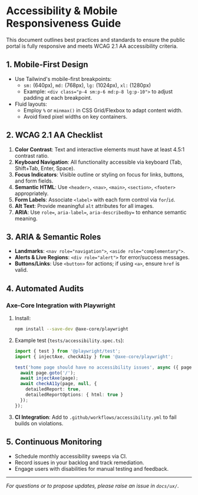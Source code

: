 # Accessibility & Mobile Responsiveness Guide

This document outlines best practices and standards to ensure the public portal is fully responsive and meets WCAG 2.1 AA accessibility criteria.

## 1. Mobile-First Design

- Use Tailwind's mobile-first breakpoints:
  - `sm:` (640px), `md:` (768px), `lg:` (1024px), `xl:` (1280px)
  - Example: `<div class="p-4 sm:p-6 md:p-8 lg:p-10">` to adjust padding at each breakpoint.
- Fluid layouts:
  - Employ `%` or `minmax()` in CSS Grid/Flexbox to adapt content width.
  - Avoid fixed pixel widths on key containers.

## 2. WCAG 2.1 AA Checklist

1. **Color Contrast**: Text and interactive elements must have at least 4.5:1 contrast ratio.
2. **Keyboard Navigation**: All functionality accessible via keyboard (Tab, Shift+Tab, Enter, Space).
3. **Focus Indicators**: Visible outline or styling on focus for links, buttons, and form fields.
4. **Semantic HTML**: Use `<header>`, `<nav>`, `<main>`, `<section>`, `<footer>` appropriately.
5. **Form Labels**: Associate `<label>` with each form control via `for`/`id`.
6. **Alt Text**: Provide meaningful `alt` attributes for all images.
7. **ARIA**: Use `role=`, `aria-label=`, `aria-describedby=` to enhance semantic meaning.

## 3. ARIA & Semantic Roles

- **Landmarks**: `<nav role="navigation">`, `<aside role="complementary">`.
- **Alerts & Live Regions**: `<div role="alert">` for error/success messages.
- **Buttons/Links**: Use `<button>` for actions; if using `<a>`, ensure `href` is valid.

## 4. Automated Audits

### Axe-Core Integration with Playwright

1. Install:
   ```bash
   npm install --save-dev @axe-core/playwright
   ```
2. Example test (`tests/accessibility.spec.ts`):
   ```ts
   import { test } from '@playwright/test';
   import { injectAxe, checkA11y } from '@axe-core/playwright';
   
   test('home page should have no accessibility issues', async ({ page }) => {
     await page.goto('/');
     await injectAxe(page);
     await checkA11y(page, null, {
       detailedReport: true,
       detailedReportOptions: { html: true }
     });
   });
   ```
3. **CI Integration**: Add to `.github/workflows/accessibility.yml` to fail builds on violations.

## 5. Continuous Monitoring

- Schedule monthly accessibility sweeps via CI.
- Record issues in your backlog and track remediation.
- Engage users with disabilities for manual testing and feedback.

---
_For questions or to propose updates, please raise an issue in `docs/ux/`._ 